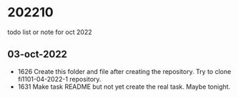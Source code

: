 # 202210
todo list or note for oct 2022


## 03-oct-2022
+ 1626 Create this folder and file after creating the repository. Try to clone fi1101-04-2022-1 repository.
+ 1631 Make task README but not yet create the real task. Maybe tonight.